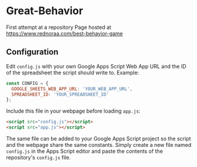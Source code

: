 # Great-Behavior
First attempt at a repository
Page hosted at https://www.rednoraa.com/best-behavior-game

## Configuration
Edit `config.js` with your own Google Apps Script Web App URL and the ID of the spreadsheet the script should write to. Example:

```javascript
const CONFIG = {
  GOOGLE_SHEETS_WEB_APP_URL: 'YOUR_WEB_APP_URL',
  SPREADSHEET_ID: 'YOUR_SPREADSHEET_ID'
};
```

Include this file in your webpage before loading `app.js`:

```html
<script src="config.js"></script>
<script src="app.js"></script>
```

The same file can be added to your Google Apps Script project so the script
and the webpage share the same constants. Simply create a new file named
`config.js` in the Apps Script editor and paste the contents of the repository's
`config.js` file.
